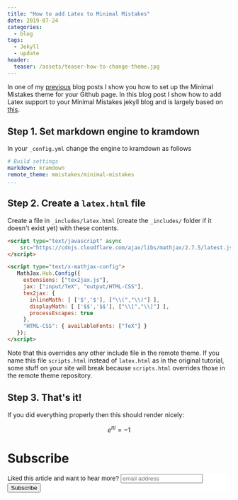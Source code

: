 ```yaml
---
title: "How to add Latex to Minimal Mistakes" 
date: 2019-07-24
categories:
  - blog
tags:
  - Jekyll
  - update
header:
  teaser: /assets/teaser-how-to-change-theme.jpg
---
```


In one of my
[previous](http://www.janmeppe.com/blog/how-to-change-theme-to-minimal-mistakes/)
blog posts I show you how to set up the Minimal Mistakes theme for
your Github page.
In this blog post I show how to add Latex support to your Minimal
Mistakes jekyll blog and is largely based on
[this](https://sort-care.github.io/Latex-on-Blog/).

## Step 1. Set markdown engine to kramdown

In your `_config.yml` change the engine to kramdown as follows

```yml
# Build settings
markdown: kramdown
remote_theme: mmistakes/minimal-mistakes
...
```

## Step 2. Create a `latex.html` file

Create a file in `_includes/latex.html` (create the `_includes/` folder if it doesn't exist yet) with these contents. 

```html
<script type="text/javascript" async
	src="https://cdnjs.cloudflare.com/ajax/libs/mathjax/2.7.5/latest.js?config=TeX-MML-AM_CHTML">
</script>

<script type="text/x-mathjax-config">
   MathJax.Hub.Config({
     extensions: ["tex2jax.js"],
     jax: ["input/TeX", "output/HTML-CSS"],
     tex2jax: {
       inlineMath: [ ['$','$'], ["\\(","\\)"] ],
       displayMath: [ ['$$','$$'], ["\\[","\\]"] ],
       processEscapes: true
     },
     "HTML-CSS": { availableFonts: ["TeX"] }
   });
</script>
```

Note that this overrides any other include file in the remote
theme. If you name this file `scripts.html` instead of `latex.html` as
in the original tutorial, some stuff on your site will break because
`scripts.html` overrides those in the remote theme repository.

## Step 3. That's it!

If you did everything properly then this should render nicely: 

$$ e^{\pi i} = -1$$ 

# Subscribe

<!-- Begin Mailchimp Signup Form -->
<link href="//cdn-images.mailchimp.com/embedcode/horizontal-slim-10_7.css" rel="stylesheet" type="text/css">
<style type="text/css">
	#mc_embed_signup{background:#fff; clear:left; font:14px Helvetica,Arial,sans-serif; width:100%;}
	/* Add your own Mailchimp form style overrides in your site stylesheet or in this style block.
	   We recommend moving this block and the preceding CSS link to the HEAD of your HTML file. */
</style>
<div id="mc_embed_signup">
<form action="https://gmail.us3.list-manage.com/subscribe/post?u=92fe86c389878585bc87837e8&amp;id=50543deff9" method="post" id="mc-embedded-subscribe-form" name="mc-embedded-subscribe-form" class="validate" target="_blank" novalidate>
    <div id="mc_embed_signup_scroll">
	<label for="mce-EMAIL">Liked this article and want to hear more?</label>
	<input type="email" value="" name="EMAIL" class="email" id="mce-EMAIL" placeholder="email address" required>
    <!-- real people should not fill this in and expect good things - do not remove this or risk form bot signups-->
    <div style="position: absolute; left: -5000px;" aria-hidden="true"><input type="text" name="b_92fe86c389878585bc87837e8_50543deff9" tabindex="-1" value=""></div>
    <div class="clear"><input type="submit" value="Subscribe" name="subscribe" id="mc-embedded-subscribe" class="button"></div>
    </div>
</form>
</div>

<!--End mc_embed_signup-->
